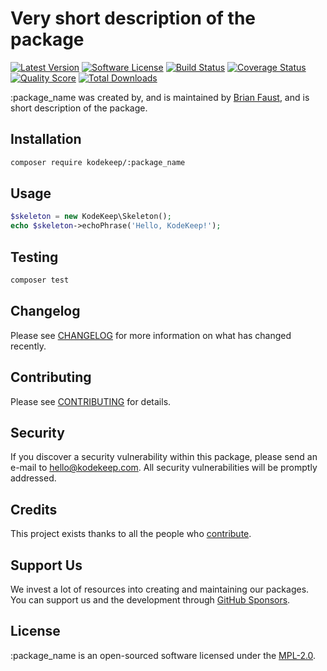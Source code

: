 # Very short description of the package

[![Latest Version](https://badgen.net/packagist/v/kodekeep/:package_name)](https://packagist.org/packages/kodekeep/:package_name)
[![Software License](https://badgen.net/packagist/license/kodekeep/:package_name)](https://packagist.org/packages/kodekeep/:package_name)
[![Build Status](https://img.shields.io/github/workflow/status/kodekeep/:package_name/run-tests?label=tests)](https://github.com/kodekeep/:package_name/actions?query=workflow%3Arun-tests+branch%3Amaster)
[![Coverage Status](https://badgen.net/codeclimate/coverage/kodekeep/:package_name)](https://codeclimate.com/github/kodekeep/:package_name)
[![Quality Score](https://badgen.net/codeclimate/maintainability/kodekeep/:package_name)](hhttps://codeclimate.com/github/kodekeep/:package_name)
[![Total Downloads](https://badgen.net/packagist/dt/kodekeep/:package_name)](https://packagist.org/packages/kodekeep/:package_name)

:package_name was created by, and is maintained by [Brian Faust](https://github.com/faustbrian), and is short description of the package.

## Installation

```bash
composer require kodekeep/:package_name
```

## Usage

``` php
$skeleton = new KodeKeep\Skeleton();
echo $skeleton->echoPhrase('Hello, KodeKeep!');
```

## Testing

``` bash
composer test
```

## Changelog

Please see [CHANGELOG](CHANGELOG.md) for more information on what has changed recently.

## Contributing

Please see [CONTRIBUTING](CONTRIBUTING.md) for details.

## Security

If you discover a security vulnerability within this package, please send an e-mail to hello@kodekeep.com. All security vulnerabilities will be promptly addressed.

## Credits

This project exists thanks to all the people who [contribute](../../contributors).

## Support Us

We invest a lot of resources into creating and maintaining our packages. You can support us and the development through [GitHub Sponsors](https://github.com/sponsors/faustbrian).

## License

:package_name is an open-sourced software licensed under the [MPL-2.0](LICENSE.md).
